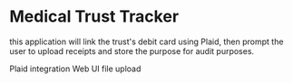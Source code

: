 # Medical Trust Tracker

this application will link the trust's debit card using Plaid, then prompt the user to upload receipts and store the purpose for audit purposes.


Plaid integration
Web UI file upload
